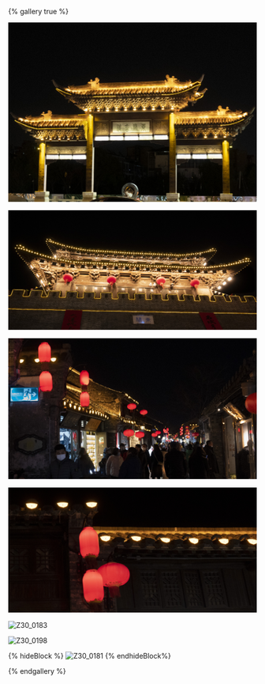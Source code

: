 {% gallery true %}

![Z30_0156_1](https://raw.githubusercontent.com/ZiHao256/Gallery/master/uPic/2023/02/Z30_0156_1.JPG)

![Z30_0168](https://raw.githubusercontent.com/ZiHao256/Gallery/master/uPic/2023/02/Z30_0168.JPG)

![Z30_0173](https://raw.githubusercontent.com/ZiHao256/Gallery/master/uPic/2023/02/Z30_0173.JPG)



![Z30_0182](https://raw.githubusercontent.com/ZiHao256/Gallery/master/uPic/2023/02/Z30_0182.JPG)

![Z30_0183](https://raw.githubusercontent.com/ZiHao256/Gallery/master/uPic/2023/02/Z30_0183.JPG)

![Z30_0198](https://raw.githubusercontent.com/ZiHao256/Gallery/master/uPic/2023/02/Z30_0198.JPG)

{% hideBlock %}
![Z30_0181](https://raw.githubusercontent.com/ZiHao256/Gallery/master/uPic/2023/02/Z30_0181.JPG)
{% endhideBlock%}


{% endgallery %}

